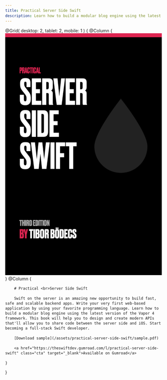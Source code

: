 ```yaml
---
title: Practical Server Side Swift 
description: Learn how to build a modular blog engine using the latest version of the Vapor 4 framework. 
---
```


@Grid(
    desktop: 2,
    tablet: 2,
    mobile: 1
) {
    @Column {
        ![Practical Server Side Swift](./assets/cover.png) 
    }
    @Column {
        <br>
        
        # Practical <br>Server Side Swift
        
        Swift on the server is an amazing new opportunity to build fast, safe and scalable backend apps. Write your very first web-based application by using your favorite programming language. Learn how to build a modular blog engine using the latest version of the Vapor 4 framework. This book will help you to design and create modern APIs that'll allow you to share code between the server side and iOS. Start becoming a full-stack Swift developer.
        
        [Download sample](/assets/practical-server-side-swift/sample.pdf)

        <a href="https://theswiftdev.gumroad.com/l/practical-server-side-swift" class="cta" target="_blank">Available on Gumroad</a>
        
    }
}

        
